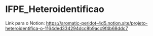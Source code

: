 # IFPE_Heteroidentificao

Link para o Notion: https://aromatic-peridot-4d5.notion.site/projeto-heteroidentifica-o-1164ded334294dcc8b9acc9f4b68ddc7